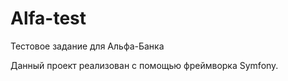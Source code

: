 # Alfa-test
Тестовое задание для Альфа-Банка

Данный проект реализован с помощью фреймворка Symfony.

